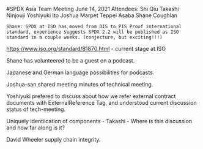 #SPDX Asia Team Meeting June 14, 2021
Attendees:
    Shi Qiu
    Takashi Ninjouji
    Yoshiyuki Ito
    Joshua Marpet
    Teppei Asaba
    Shane Coughlan

    Shane: SPDX at ISO has moved from DIS to PIS Proof international standard, experience suggests SPDX 2.2 will be published as ISO standard in a couple weeks. (conjecture, but exciting!!!)
https://www.iso.org/standard/81870.html - current stage at ISO

Shane has volunteered to be a guest on a podcast.

Japanese and German language possibilities for podcasts.

Joshua-san shared meeting minutes of technical meeting.

Yoshiyuki prefered to discuss about how we refer external contract documents with ExternalReference Tag, and understood current discussion status of tech-meeting.


Uniquely identiication of components - Takashi - Where is this discussion and how far along is it?

David Wheeler supply chain integrity.
